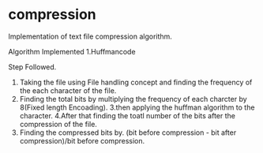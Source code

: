 # compression
Implementation of text file compression algorithm.

Algorithm Implemented
1.Huffmancode

Step Followed.
1. Taking the file using File handling concept and finding the frequency of the each character of the file.
2. Finding the total bits by multiplying the frequency of each charcter by 8(Fixed length Encoading).
3.then applying the huffman algorithm to the character.
4.After that finding the toatl number of the bits after the compression of the file.
5. Finding the compressed bits by. (bit before compression - bit after compression)/bit before compression.
